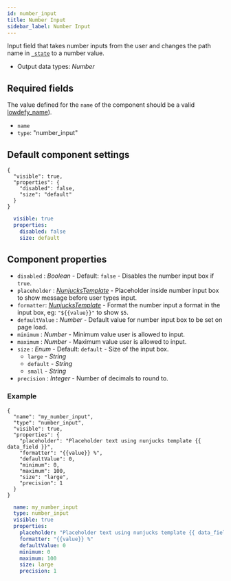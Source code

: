 ```yaml
---
id: number_input
title: Number Input
sidebar_label: Number Input
---
```


Input field that takes number inputs from the user and changes the path name in [`_state`](concepts/lowdefy-file.md) to a number value.

- Output data types: _Number_

## Required fields

The value defined for the `name` of the component should be a valid [lowdefy_name](concepts/lowdefy-file.md#names-and-ids)).

- `name`
- `type`: "number_input"

## Default component settings
<!--DOCUSAURUS_CODE_TABS-->
<!--JSON-->
```json5
{
  "visible": true,
  "properties": {
    "disabled": false,
    "size": "default"
  }
}
```
<!--YAML-->
```yaml
  visible: true
  properties:
    disabled: false
    size: default
```
<!--END_DOCUSAURUS_CODE_TABS-->

## Component properties

- `disabled` : _Boolean_ - Default: `false` - Disables the number input box if `true`.
- `placeholder` : [_NunjucksTemplate_](concepts/lowdefy-file.md#nunjucks_template) - Placeholder inside number input box to show message before user types input.
- `formatter`: [_NunjucksTemplate_](concepts/lowdefy-file.md#nunjucks_template) - Format the number input a format in the input box, eg: `"${{value}}"` to show `$5`.
- `defaultValue` : _Number_ - Default value for number input box to be set on page load.
- `minimum` : _Number_ - Minimum value user is allowed to input.
- `maximum` : _Number_ - Maximum value user is allowed to input.
- `size` : _Enum_ - Default: `default` - Size of the input box.
  - `large` - _String_
  - `default` - _String_
  - `small` - _String_
- `precision` : _Integer_ - Number of decimals to round to.

### Example
<!--DOCUSAURUS_CODE_TABS-->
<!--JSON-->
```json5
{
  "name": "my_number_input",
  "type": "number_input",
  "visible": true,
  "properties": {
    "placeholder": "Placeholder text using nunjucks template {{ data_field }}",
    "formatter": "{{value}} %",
    "defaultValue": 0,
    "minimum": 0,
    "maximum": 100,
    "size": "large",
    "precision": 1
  }
}
```
<!--YAML-->
```yaml
  name: my_number_input
  type: number_input
  visible: true
  properties:
    placeholder: "Placeholder text using nunjucks template {{ data_field }}"
    formatter: "{{value}} %"
    defaultValue: 0
    minimum: 0
    maximum: 100
    size: large
    precision: 1
```
<!--END_DOCUSAURUS_CODE_TABS-->